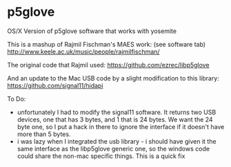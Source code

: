 # p5glove
OS/X Version of p5glove software that works with yosemite

This is a mashup of Rajmil Fischman's MAES work: (see software tab) http://www.keele.ac.uk/music/people/rajmilfischman/

The original code that Rajmil used:
https://github.com/ezrec/libp5glove

And an update to the Mac USB code by a slight modification to this library:
https://github.com/signal11/hidapi

To Do:
* unfortunately I had to modify the signal11 software. It returns two USB devices, one that has 3 bytes, and 1 that is 24 bytes. We want the 24 byte one, so I put a hack in there to ignore the interface if it doesn't have more than 5 bytes.
* i was lazy when I integrated the usb library - i should have given it the same interface as the libp5glove generic one, so the windows code could share the non-mac specific things. This is a quick fix
